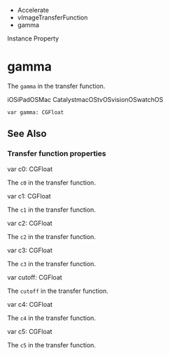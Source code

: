 

- Accelerate
- vImageTransferFunction
-  gamma 

Instance Property

# gamma

The `gamma` in the transfer function.

iOSiPadOSMac CatalystmacOStvOSvisionOSwatchOS

``` source
var gamma: CGFloat
```

## See Also

### Transfer function properties

var c0: CGFloat

The `c0` in the transfer function.

var c1: CGFloat

The `c1` in the transfer function.

var c2: CGFloat

The `c2` in the transfer function.

var c3: CGFloat

The `c3` in the transfer function.

var cutoff: CGFloat

The `cutoff` in the transfer function.

var c4: CGFloat

The `c4` in the transfer function.

var c5: CGFloat

The `c5` in the transfer function.

